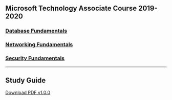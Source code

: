 ## Microsoft Technology Associate Course 2019-2020

### [Database Fundamentals](https://github.com/Tech-Talent-School/Tech-Talent-Academy/blob/master/Microsoft/MTA/Database%20Fundamentals/README.md)
### [Networking Fundamentals](https://github.com/Tech-Talent-School/Tech-Talent-Academy/blob/master/Microsoft/MTA/Networking%20Fundamentals/README.md)
### [Security Fundamentals](https://github.com/Tech-Talent-School/Tech-Talent-Academy/blob/master/Microsoft/MTA/Security%20Fundamentals/README.md)
---
## Study Guide 

  [Download PDF v1.0.0](./MTA-GUIDE.pdf)
